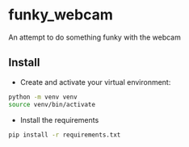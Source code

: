 # funky_webcam

An attempt to do something funky with the webcam

## Install

- Create and activate your virtual environment:

```bash
python -m venv venv
source venv/bin/activate
```

- Install the requirements

```bash
pip install -r requirements.txt
```
